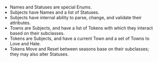 * Names and Statuses are special Enums.
* Subjects have Names and a list of Statuses.
* Subjects have internal ability to parse, change, and validate their attributes.
* Towns are Subjects, and have a list of Tokens with which they interact based on their subclasses.
* Tokens are Subjects, and have a current Town and a set of Towns to Love and Hate.
* Tokens Move and Reset between seasons base on their subclasses; they may also alter Statuses.
